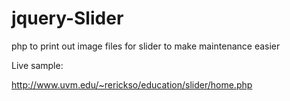 jquery-Slider
=============

php to print out image files for slider to make maintenance easier

Live sample:

http://www.uvm.edu/~rerickso/education/slider/home.php

